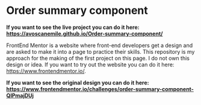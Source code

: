 # Order summary component

**If you want to see the live project you can do it here: https://avoscanemile.github.io/Order-summary-component/**

FrontEnd Mentor is a website where front-end developers get a design and are asked to make it into a page to practice their skills. This repository is my approach for the making of the first project on this page. I do not own this design or idea. If you want to try out the website you can do it here: https://www.frontendmentor.io/.

**If you want to see the original design you can do it here: https://www.frontendmentor.io/challenges/order-summary-component-QlPmajDUj**


